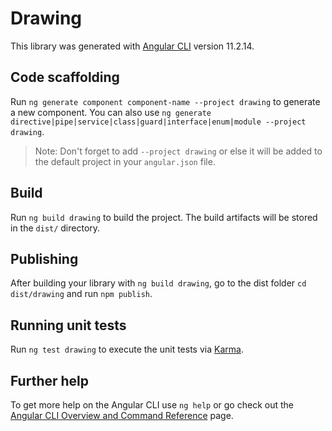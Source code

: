 # Drawing

This library was generated with [Angular CLI](https://github.com/angular/angular-cli) version 11.2.14.

## Code scaffolding

Run `ng generate component component-name --project drawing` to generate a new component. You can also use `ng generate directive|pipe|service|class|guard|interface|enum|module --project drawing`.
> Note: Don't forget to add `--project drawing` or else it will be added to the default project in your `angular.json` file. 

## Build

Run `ng build drawing` to build the project. The build artifacts will be stored in the `dist/` directory.

## Publishing

After building your library with `ng build drawing`, go to the dist folder `cd dist/drawing` and run `npm publish`.

## Running unit tests

Run `ng test drawing` to execute the unit tests via [Karma](https://karma-runner.github.io).

## Further help

To get more help on the Angular CLI use `ng help` or go check out the [Angular CLI Overview and Command Reference](https://angular.io/cli) page.

